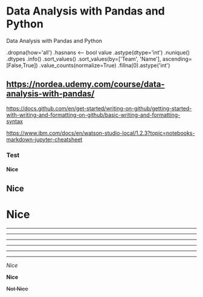 # Data Analysis with Pandas and Python

Data Analysis with Pandas and Python

.dropna(how='all')
.hasnans <-- bool value
.astype(dtype='int')
.nunique()
.dtypes
.info()
.sort_values()
.sort_values(by=['Team', 'Name'], ascending=[False,True])
.value_counts(normalize=True)
.fillna(0).astype('int')

## https://nordea.udemy.com/course/data-analysis-with-pandas/

https://docs.github.com/en/get-started/writing-on-github/getting-started-with-writing-and-formatting-on-github/basic-writing-and-formatting-syntax

https://www.ibm.com/docs/en/watson-studio-local/1.2.3?topic=notebooks-markdown-jupyter-cheatsheet

### Test

#### Nice

## Nice

# Nice

---

---

---

---

---

---

_Nice_

**Nice**

~~Not Nice~~
